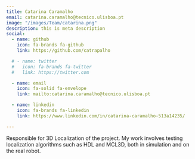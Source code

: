```yaml
---
title: Catarina Caramalho
email: catarina.caramalho@tecnico.ulisboa.pt
image: "/images/Team/catarina.png"
description: this is meta description
social:
  - name: github
    icon: fa-brands fa-github
    link: https://github.com/catrapalho

  # - name: twitter
  #   icon: fa-brands fa-twitter
  #   link: https://twitter.com

  - name: email
    icon: fa-solid fa-envelope
    link: mailto:catarina.caramalho@tecnico.ulisboa.pt

  - name: linkedin
    icon: fa-brands fa-linkedin
    link: https://www.linkedin.com/in/catarina-caramalho-513a14235/

---
```


Responsible for 3D Localization of the project. My work involves testing localization algorithms such as HDL and MCL3D, both in simulation and on the real robot.
